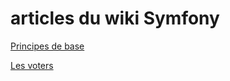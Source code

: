 # articles du wiki Symfony

[Principes de base](https://github.com/ronan-develop/Symfony/wiki/Principes-de-base)

[Les voters](https://github.com/ronan-develop/Symfony-Voter)
